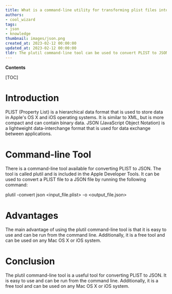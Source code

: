 ```yaml
---
title: What is a command-line utility for transforming plist files into JSON format?
authors:
- cool_wizard
tags:
- json
- knowledge
thumbnail: images/json.png
created_at: 2023-02-12 00:00:00
updated_at: 2023-02-12 00:00:00
tldr: The plutil command-line tool can be used to convert PLIST to JSON.
---
```


**Contents**

[TOC]

# Introduction
PLIST (Property List) is a hierarchical data format that is used to store data in Apple's OS X and iOS operating systems. It is similar to XML, but is more compact and can contain binary data. JSON (JavaScript Object Notation) is a lightweight data-interchange format that is used for data exchange between applications.

# Command-line Tool
There is a command-line tool available for converting PLIST to JSON. The tool is called plutil and is included in the Apple Developer Tools. It can be used to convert a PLIST file to a JSON file by running the following command:

plutil -convert json <input_file.plist> -o <output_file.json>

# Advantages
The main advantage of using the plutil command-line tool is that it is easy to use and can be run from the command line. Additionally, it is a free tool and can be used on any Mac OS X or iOS system.

# Conclusion
The plutil command-line tool is a useful tool for converting PLIST to JSON. It is easy to use and can be run from the command line. Additionally, it is a free tool and can be used on any Mac OS X or iOS system.
